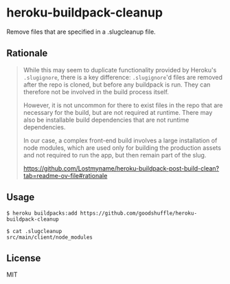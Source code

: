 # heroku-buildpack-cleanup

Remove files that are specified in a .slugcleanup file.

## Rationale

> While this may seem to duplicate functionality provided by Heroku's
> `.slugignore`, there is a key difference: `.slugignore`'d files are
> removed after the repo is cloned, but before any buildpack is run. They
> can therefore not be involved in the build process itself.
> 
> However, it is not uncommon for there to exist files in the repo that
> are necessary for the build, but are not required at runtime. There may
> also be installable build dependencies that are not runtime
> dependencies.
> 
> In our case, a complex front-end build involves a large installation of 
> node modules, which are used only for building the production assets 
> and not required to run the app, but then remain part of the slug.
> 
> https://github.com/Lostmyname/heroku-buildpack-post-build-clean?tab=readme-ov-file#rationale

## Usage

    $ heroku buildpacks:add https://github.com/goodshuffle/heroku-buildpack-cleanup

    $ cat .slugcleanup
    src/main/client/node_modules

## License

MIT
